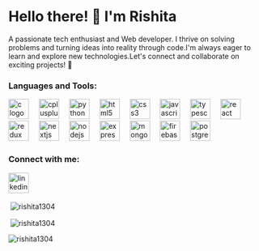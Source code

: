 # Hello there! 👋 I'm Rishita

A passionate tech enthusiast and Web developer. I thrive on solving problems and turning ideas into reality through code.I'm always eager to learn and explore new technologies.Let's connect and collaborate on exciting projects! 🚀

<h3 align="left">Languages and Tools:</h3>

<div align="left">
  <img src="https://cdn.jsdelivr.net/gh/devicons/devicon/icons/c/c-original.svg" height="40" alt="c logo"  />
  <img width="12" />
  <img src="https://cdn.jsdelivr.net/gh/devicons/devicon/icons/cplusplus/cplusplus-original.svg" height="40" alt="cplusplus logo"  />
  <img width="12" />
  <img src="https://cdn.jsdelivr.net/gh/devicons/devicon/icons/python/python-original.svg" height="40" alt="python logo"  />
  <img width="12" />
  <img src="https://cdn.jsdelivr.net/gh/devicons/devicon/icons/html5/html5-original.svg" height="40" alt="html5 logo"  />
  <img width="12" />
  <img src="https://cdn.jsdelivr.net/gh/devicons/devicon/icons/css3/css3-original.svg" height="40" alt="css3 logo"  />
  <img width="12" />
  <img src="https://cdn.jsdelivr.net/gh/devicons/devicon/icons/javascript/javascript-original.svg" height="40" alt="javascript logo"  />
  <img width="12" />
  <img src="https://cdn.jsdelivr.net/gh/devicons/devicon/icons/typescript/typescript-original.svg" height="40" alt="typescript logo"  />
  <img width="12" />
  <img src="https://cdn.jsdelivr.net/gh/devicons/devicon/icons/react/react-original.svg" height="40" alt="react logo"  />
  <img width="12" />
  <img src="https://cdn.jsdelivr.net/gh/devicons/devicon/icons/redux/redux-original.svg" height="40" alt="redux logo"  />
  <img width="12" />
  <img src="https://cdn.jsdelivr.net/gh/devicons/devicon/icons/nextjs/nextjs-original.svg" height="40" alt="nextjs logo"  />
  <img width="12" />
  <img src="https://cdn.jsdelivr.net/gh/devicons/devicon/icons/nodejs/nodejs-original.svg" height="40" alt="nodejs logo"  />
  <img width="12" />
  <img src="https://cdn.jsdelivr.net/gh/devicons/devicon/icons/express/express-original.svg" height="40" alt="express logo"  />
  <img width="12" />
  <img src="https://cdn.jsdelivr.net/gh/devicons/devicon/icons/mongodb/mongodb-original.svg" height="40" alt="mongodb logo"  />
  <img width="12" />
  <img src="https://cdn.jsdelivr.net/gh/devicons/devicon/icons/firebase/firebase-plain.svg" height="40" alt="firebase logo"  />
  <img width="12" />
  <img src="https://cdn.jsdelivr.net/gh/devicons/devicon/icons/postgresql/postgresql-original.svg" height="40" alt="postgresql logo"  />
  <img width="12" />
</div>

  

<h3 align="left">Connect with me:</h3>
<div align="left">
    <img src="https://cdn.jsdelivr.net/gh/devicons/devicon/icons/linkedin/linkedin-original.svg" height="40" alt="linkedin logo"  />
  <img width="12" />
</div>


<p>&nbsp;<img align="center" src="https://github-readme-stats.vercel.app/api?username=rishita1304&show_icons=true&theme=dark&title_color=fbf4f4&text_color=ffffff&locale=en" alt="rishita1304" /></p>
<p>&nbsp;<img align="center" src="https://github-readme-stats.vercel.app/api?username=rishita1304&show_icons=true&theme=dark&title_color=fbf4f4&text_color=ffffff&locale=en" alt="rishita1304" /></p>
<p><img align="center" src="https://github-readme-streak-stats.herokuapp.com/?user=rishita1304&theme=dark" alt="rishita1304" /></p>


